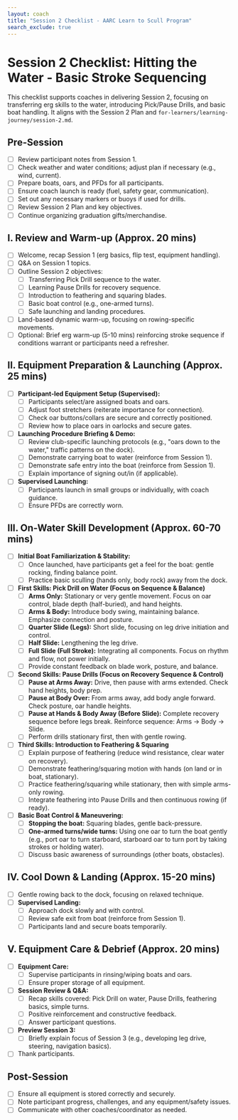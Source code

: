 ```yaml
---
layout: coach
title: "Session 2 Checklist - AARC Learn to Scull Program"
search_exclude: true
---
```


# Session 2 Checklist: Hitting the Water - Basic Stroke Sequencing

This checklist supports coaches in delivering Session 2, focusing on transferring erg skills to the water, introducing Pick/Pause Drills, and basic boat handling. It aligns with the Session 2 Plan and `for-learners/learning-journey/session-2.md`.

## Pre-Session
- [ ] Review participant notes from Session 1.
- [ ] Check weather and water conditions; adjust plan if necessary (e.g., wind, current).
- [ ] Prepare boats, oars, and PFDs for all participants.
- [ ] Ensure coach launch is ready (fuel, safety gear, communication).
- [ ] Set out any necessary markers or buoys if used for drills.
- [ ] Review Session 2 Plan and key objectives.
- [ ] Continue organizing graduation gifts/merchandise.

## I. Review and Warm-up (Approx. 20 mins)
- [ ] Welcome, recap Session 1 (erg basics, flip test, equipment handling).
- [ ] Q&A on Session 1 topics.
- [ ] Outline Session 2 objectives:
    - [ ] Transferring Pick Drill sequence to the water.
    - [ ] Learning Pause Drills for recovery sequence.
    - [ ] Introduction to feathering and squaring blades.
    - [ ] Basic boat control (e.g., one-armed turns).
    - [ ] Safe launching and landing procedures.
- [ ] Land-based dynamic warm-up, focusing on rowing-specific movements.
- [ ] Optional: Brief erg warm-up (5-10 mins) reinforcing stroke sequence if conditions warrant or participants need a refresher.

## II. Equipment Preparation & Launching (Approx. 25 mins)
- [ ] **Participant-led Equipment Setup (Supervised):**
    - [ ] Participants select/are assigned boats and oars.
    - [ ] Adjust foot stretchers (reiterate importance for connection).
    - [ ] Check oar buttons/collars are secure and correctly positioned.
    - [ ] Review how to place oars in oarlocks and secure gates.
- [ ] **Launching Procedure Briefing & Demo:**
    - [ ] Review club-specific launching protocols (e.g., "oars down to the water," traffic patterns on the dock).
    - [ ] Demonstrate carrying boat to water (reinforce from Session 1).
    - [ ] Demonstrate safe entry into the boat (reinforce from Session 1).
    - [ ] Explain importance of signing out/in (if applicable).
- [ ] **Supervised Launching:**
    - [ ] Participants launch in small groups or individually, with coach guidance.
    - [ ] Ensure PFDs are correctly worn.

## III. On-Water Skill Development (Approx. 60-70 mins)
- [ ] **Initial Boat Familiarization & Stability:**
    - [ ] Once launched, have participants get a feel for the boat: gentle rocking, finding balance point.
    - [ ] Practice basic sculling (hands only, body rock) away from the dock.
- [ ] **First Skills: Pick Drill on Water (Focus on Sequence & Balance)**
    - [ ] **Arms Only:** Stationary or very gentle movement. Focus on oar control, blade depth (half-buried), and hand heights.
    - [ ] **Arms & Body:** Introduce body swing, maintaining balance. Emphasize connection and posture.
    - [ ] **Quarter Slide (Legs):** Short slide, focusing on leg drive initiation and control.
    - [ ] **Half Slide:** Lengthening the leg drive.
    - [ ] **Full Slide (Full Stroke):** Integrating all components. Focus on rhythm and flow, not power initially.
    - [ ] Provide constant feedback on blade work, posture, and balance.
- [ ] **Second Skills: Pause Drills (Focus on Recovery Sequence & Control)**
    - [ ] **Pause at Arms Away:** Drive, then pause with arms extended. Check hand heights, body prep.
    - [ ] **Pause at Body Over:** From arms away, add body angle forward. Check posture, oar handle heights.
    - [ ] **Pause at Hands & Body Away (Before Slide):** Complete recovery sequence before legs break. Reinforce sequence: Arms -> Body -> Slide.
    - [ ] Perform drills stationary first, then with gentle rowing.
- [ ] **Third Skills: Introduction to Feathering & Squaring**
    - [ ] Explain purpose of feathering (reduce wind resistance, clear water on recovery).
    - [ ] Demonstrate feathering/squaring motion with hands (on land or in boat, stationary).
    - [ ] Practice feathering/squaring while stationary, then with simple arms-only rowing.
    - [ ] Integrate feathering into Pause Drills and then continuous rowing (if ready).
- [ ] **Basic Boat Control & Maneuvering:**
    - [ ] **Stopping the boat:** Squaring blades, gentle back-pressure.
    - [ ] **One-armed turns/wide turns:** Using one oar to turn the boat gently (e.g., port oar to turn starboard, starboard oar to turn port by taking strokes or holding water).
    - [ ] Discuss basic awareness of surroundings (other boats, obstacles).

## IV. Cool Down & Landing (Approx. 15-20 mins)
- [ ] Gentle rowing back to the dock, focusing on relaxed technique.
- [ ] **Supervised Landing:**
    - [ ] Approach dock slowly and with control.
    - [ ] Review safe exit from boat (reinforce from Session 1).
    - [ ] Participants land and secure boats temporarily.

## V. Equipment Care & Debrief (Approx. 20 mins)
- [ ] **Equipment Care:**
    - [ ] Supervise participants in rinsing/wiping boats and oars.
    - [ ] Ensure proper storage of all equipment.
- [ ] **Session Review & Q&A:**
    - [ ] Recap skills covered: Pick Drill on water, Pause Drills, feathering basics, simple turns.
    - [ ] Positive reinforcement and constructive feedback.
    - [ ] Answer participant questions.
- [ ] **Preview Session 3:**
    - [ ] Briefly explain focus of Session 3 (e.g., developing leg drive, steering, navigation basics).
- [ ] Thank participants.

## Post-Session
- [ ] Ensure all equipment is stored correctly and securely.
- [ ] Note participant progress, challenges, and any equipment/safety issues.
- [ ] Communicate with other coaches/coordinator as needed.
